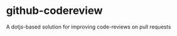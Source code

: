 github-codereview
=================

A dotjs-based solution for improving code-reviews on pull requests